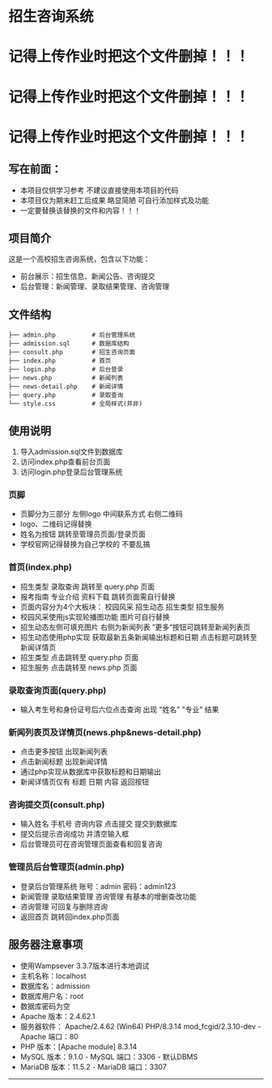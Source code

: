 # 招生咨询系统

# 记得上传作业时把这个文件删掉！！！
# 记得上传作业时把这个文件删掉！！！
# 记得上传作业时把这个文件删掉！！！
## 写在前面：
- 本项目仅供学习参考 不建议直接使用本项目的代码
- 本项目仅为期末赶工后成果 略显简陋 可自行添加样式及功能
- 一定要替换该替换的文件和内容！！！

## 项目简介

这是一个高校招生咨询系统，包含以下功能：

- 前台展示：招生信息、新闻公告、咨询提交
- 后台管理：新闻管理、录取结果管理、咨询管理

## 文件结构

```
├── admin.php          # 后台管理系统
├── admission.sql      # 数据库结构
├── consult.php        # 招生咨询页面
├── index.php          # 首页
├── login.php          # 后台登录
├── news.php           # 新闻列表
├── news-detail.php    # 新闻详情
├── query.php          # 录取查询
└── style.css          # 全局样式(并非)
```

## 使用说明

1. 导入admission.sql文件到数据库
2. 访问index.php查看前台页面
3. 访问login.php登录后台管理系统

### 页脚
- 页脚分为三部分 左侧logo 中间联系方式 右侧二维码
- logo、二维码记得替换
- 姓名为按钮 跳转至管理员页面/登录页面
- 学校官网记得替换为自己学校的 不要乱搞

### 首页(index.php)
- 招生类型 录取查询 跳转至 query.php 页面
- 报考指南 专业介绍 资料下载 跳转页面需自行替换
- 页面内容分为4个大板块： 校园风采 招生动态 招生类型 招生服务 
- 校园风采使用js实现轮播图功能 图片可自行替换
- 招生动态左侧可填充图片 右侧为新闻列表 ”更多“按钮可跳转至新闻列表页
- 招生动态使用php实现 获取最新五条新闻输出标题和日期 点击标题可跳转至新闻详情页
- 招生类型 点击跳转至 query.php 页面
- 招生服务 点击跳转至 news.php 页面

### 录取查询页面(query.php)
- 输入考生号和身份证号后六位点击查询 出现 "姓名" "专业" 结果

### 新闻列表页及详情页(news.php&news-detail.php)
- 点击更多按钮 出现新闻列表
- 点击新闻标题 出现新闻详情
- 通过php实现从数据库中获取标题和日期输出
- 新闻详情页仅有 标题 日期 内容 返回按钮

### 咨询提交页(consult.php)
- 输入姓名 手机号 咨询内容 点击提交 提交到数据库
- 提交后提示咨询成功 并清空输入框
- 后台管理员可在咨询管理页面查看和回复咨询

### 管理员后台管理页(admin.php)
- 登录后台管理系统 账号：admin 密码：admin123
- 新闻管理 录取结果管理 咨询管理 有基本的增删查改功能
- 咨询管理 可回复与删除咨询
- 返回首页 跳转回index.php页面

## 服务器注意事项
- 使用Wampsever 3.3.7版本进行本地调试
- 主机名称：localhost
- 数据库名：admission
- 数据库用户名：root
- 数据库密码为空
- Apache 版本：2.4.62.1
- 服务器软件：
Apache/2.4.62 (Win64) PHP/8.3.14 mod_fcgid/2.3.10-dev - Apache 端口：80
- PHP 版本：[Apache module]  8.3.14 
- MySQL 版本：9.1.0 - MySQL 端口：3306 - 默认DBMS
- MariaDB 版本：11.5.2 - MariaDB 端口：3307

___
